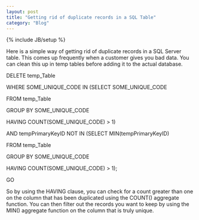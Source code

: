 ```yaml
---
layout: post
title: "Getting rid of duplicate records in a SQL Table"
category: "Blog"
---
```

{% include JB/setup %}

Here is a simple way of getting rid of duplicate records in a SQL Server table. This comes up frequently when a customer gives you bad data. You can clean this up in temp tables before adding it to the actual database.

<div class="code">DELETE temp_Table  

WHERE SOME_UNIQUE_CODE IN (SELECT SOME_UNIQUE_CODE  

FROM temp_Table  

GROUP BY SOME_UNIQUE_CODE  

HAVING COUNT(SOME_UNIQUE_CODE) > 1)  

AND tempPrimaryKeyID NOT IN (SELECT MIN(tempPrimaryKeyID)  

FROM temp_Table  

GROUP BY SOME_UNIQUE_CODE  

HAVING COUNT(SOME_UNIQUE_CODE) > 1);  

GO

</div>
So by using the HAVING clause, you can check for a count greater than one on the column that has been duplicated using the COUNT() aggregate function. You can then filter out the records you want to keep by using the MIN() aggregate function on the column that is truly unique.